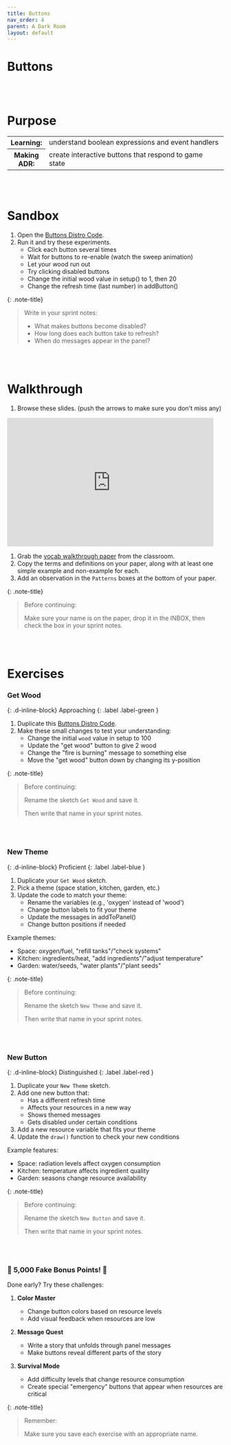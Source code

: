 ```yaml
---
title: Buttons
nav_order: 4
parent: A Dark Room
layout: default
---
```


# Buttons

<br><br>

# Purpose

<table>
  <tr>
    <th>Learning:</th>
    <td style="width:100%">understand boolean expressions and event handlers</td>
  </tr>
  <tr>
    <th>Making ADR:</th>
    <td style="width:100%">create interactive buttons that respond to game state</td>
  </tr>
</table>
<br><br>

# Sandbox

1. Open the [Buttons Distro Code](https://editor.p5js.org/woodstock-cs/sketches/TEzeoGPC7).
2. Run it and try these experiments.
   - Click each button several times
   - Wait for buttons to re-enable (watch the sweep animation)
   - Let your wood run out
   - Try clicking disabled buttons
   - Change the initial wood value in setup() to 1, then 20
   - Change the refresh time (last number) in addButton()

{: .note-title}

> Write in your sprint notes:
>
> - What makes buttons become disabled?
> - How long does each button take to refresh?
> - When do messages appear in the panel?

<br><br>

# Walkthrough

1. Browse these slides. (push the arrows to make sure you don't miss any)

<iframe src="https://docs.google.com/presentation/d/e/2PACX-1vQC4sSzXsR8BVW8R8NBQdRqyjMUWYRxr3WIrNxLg_67RpZsA0Y7L0rWDhAhLSEPZ5yQAQszVQFu0U2C/embed" frameborder="0" width="480" height="299" allowfullscreen="true" mozallowfullscreen="true" webkitallowfullscreen="true"></iframe>

1. Grab the [vocab walkthrough paper](https://drive.google.com/file/d/1mpaXqkwU3-C0AHbNOb3VR6HaiARYG3Yd/view?usp=sharing) from the classroom.
1. Copy the terms and definitions on your paper, along with at least one simple example and non-example for each.
1. Add an observation in the `Patterns` boxes at the bottom of your paper.

{: .note-title}

> Before continuing:
>
> Make sure your name is on the paper, drop it in the INBOX, then check the box in your sprint notes.

<br><br>

<!-- prettier-ignore-start -->
# Exercises

### Get Wood
{: .d-inline-block}
Approaching
{: .label .label-green }

1. Duplicate this [Buttons Distro Code](https://editor.p5js.org/woodstock-cs/sketches/TEzeoGPC7).
2. Make these small changes to test your understanding:
   - Change the initial `wood` value in setup to 100
   - Update the "get wood" button to give 2 wood
   - Change the "fire is burning" message to something else
   - Move the "get wood" button down by changing its y-position

{: .note-title}

> Before continuing:
>
> Rename the sketch `Get Wood` and save it.
>
> Then write that name in your sprint notes.

<br><br>

### New Theme
{: .d-inline-block}
Proficient
{: .label .label-blue }

1. Duplicate your `Get Wood` sketch.
2. Pick a theme (space station, kitchen, garden, etc.)
3. Update the code to match your theme:
   - Rename the variables (e.g., 'oxygen' instead of 'wood')
   - Change button labels to fit your theme
   - Update the messages in addToPanel()
   - Change button positions if needed

Example themes:

- Space: oxygen/fuel, "refill tanks"/"check systems"
- Kitchen: ingredients/heat, "add ingredients"/"adjust temperature"
- Garden: water/seeds, "water plants"/"plant seeds"

{: .note-title}

> Before continuing:
>
> Rename the sketch `New Theme` and save it.
>
> Then write that name in your sprint notes.

<br><br>

### New Button
{: .d-inline-block}
Distinguished
{: .label .label-red }

1. Duplicate your `New Theme` sketch.
2. Add one new button that:
   - Has a different refresh time
   - Affects your resources in a new way
   - Shows themed messages
   - Gets disabled under certain conditions
3. Add a new resource variable that fits your theme
4. Update the `draw()` function to check your new conditions

Example features:

- Space: radiation levels affect oxygen consumption
- Kitchen: temperature affects ingredient quality
- Garden: seasons change resource availability

{: .note-title}

> Before continuing:
>
> Rename the sketch `New Button` and save it.
>
> Then write that name in your sprint notes.

<br><br>

### 🌟 5,000 Fake Bonus Points! 🌟

Done early? Try these challenges:

1. **Color Master**

   - Change button colors based on resource levels
   - Add visual feedback when resources are low

2. **Message Quest**

   - Write a story that unfolds through panel messages
   - Make buttons reveal different parts of the story

3. **Survival Mode**
   - Add difficulty levels that change resource consumption
   - Create special "emergency" buttons that appear when resources are critical

{: .note-title}

> Remember:
>
> Make sure you save each exercise with an appropriate name.

<!-- prettier-ignore-end -->
